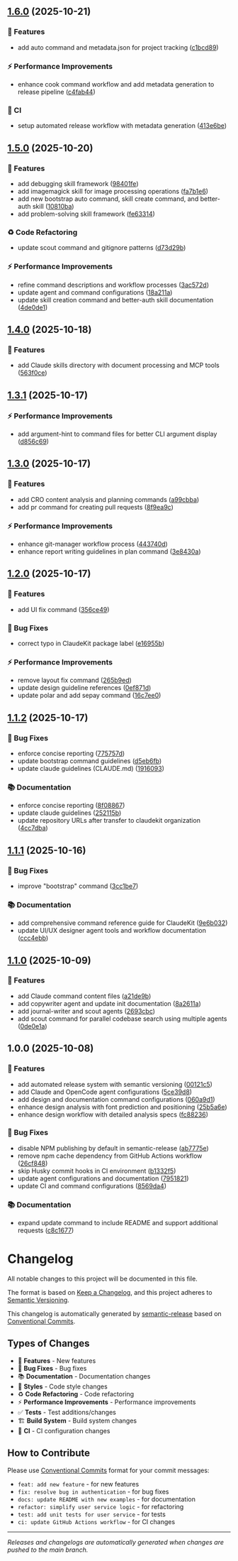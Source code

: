 ## [1.6.0](https://github.com/claudekit/claudekit-engineer/compare/v1.5.0...v1.6.0) (2025-10-21)


### 🚀 Features

* add auto command and metadata.json for project tracking ([c1bcd89](https://github.com/claudekit/claudekit-engineer/commit/c1bcd89c8b6c15ffe41b46772b5bfd6358af74d9))


### ⚡ Performance Improvements

* enhance cook command workflow and add metadata generation to release pipeline ([c4fab44](https://github.com/claudekit/claudekit-engineer/commit/c4fab44bae7b415c88ba36d15c2c3df9ad3cc288))


### 👷 CI

* setup automated release workflow with metadata generation ([413e6be](https://github.com/claudekit/claudekit-engineer/commit/413e6be4a49fd8be76c79fbfeee1e84c39dadbaf))

## [1.5.0](https://github.com/claudekit/claudekit-engineer/compare/v1.4.0...v1.5.0) (2025-10-20)


### 🚀 Features

* add debugging skill framework ([98401fe](https://github.com/claudekit/claudekit-engineer/commit/98401fe637f3b9c7b6b9c10d4a7aff4bcba672de))
* add imagemagick skill for image processing operations ([fa7b1e6](https://github.com/claudekit/claudekit-engineer/commit/fa7b1e6804f2dbf87c7efcf2f4ea63541cb1c68d))
* add new bootstrap auto command, skill create command, and better-auth skill ([10810ba](https://github.com/claudekit/claudekit-engineer/commit/10810bac6aa73b3f43789421ea7e996e1c0c2c15))
* add problem-solving skill framework ([fe63314](https://github.com/claudekit/claudekit-engineer/commit/fe63314c51f27eb164511929c66b07dbb1481271))


### ♻️ Code Refactoring

* update scout command and gitignore patterns ([d73d29b](https://github.com/claudekit/claudekit-engineer/commit/d73d29b7099364fd18c69cb2e25e20444b9ce02b))


### ⚡ Performance Improvements

* refine command descriptions and workflow processes ([3ac572d](https://github.com/claudekit/claudekit-engineer/commit/3ac572d06cf7e9776de17f3d52fe4f7bb207375e))
* update agent and command configurations ([18a211a](https://github.com/claudekit/claudekit-engineer/commit/18a211a950a77cae1a0ec114effff70bdb5ff782))
* update skill creation command and better-auth skill documentation ([4de0de1](https://github.com/claudekit/claudekit-engineer/commit/4de0de1a974a2c633f04b9445edeee43b8da7777))

## [1.4.0](https://github.com/claudekit/claudekit-engineer/compare/v1.3.1...v1.4.0) (2025-10-18)


### 🚀 Features

* add Claude skills directory with document processing and MCP tools ([563f0ce](https://github.com/claudekit/claudekit-engineer/commit/563f0ce90d37918c09039218e83ca80dd5d237ab))

## [1.3.1](https://github.com/claudekit/claudekit-engineer/compare/v1.3.0...v1.3.1) (2025-10-17)


### ⚡ Performance Improvements

* add argument-hint to command files for better CLI argument display ([d856c69](https://github.com/claudekit/claudekit-engineer/commit/d856c69beefa2a594481481947eff7683532db25))

## [1.3.0](https://github.com/claudekit/claudekit-engineer/compare/v1.2.0...v1.3.0) (2025-10-17)


### 🚀 Features

* add CRO content analysis and planning commands ([a99cbba](https://github.com/claudekit/claudekit-engineer/commit/a99cbba75fd4842e9b6e54bab11366eaa1d6f375))
* add pr command for creating pull requests ([8f9ea9c](https://github.com/claudekit/claudekit-engineer/commit/8f9ea9cdac6898cb575daf49ae57a9c0fa959650))


### ⚡ Performance Improvements

* enhance git-manager workflow process ([443740d](https://github.com/claudekit/claudekit-engineer/commit/443740db9a116035ec50cf6113a75ba060d6e4ab))
* enhance report writing guidelines in plan command ([3e8430a](https://github.com/claudekit/claudekit-engineer/commit/3e8430a06bfa0d298fb9c15e07a71a05db530c78))

## [1.2.0](https://github.com/claudekit/claudekit-engineer/compare/v1.1.2...v1.2.0) (2025-10-17)


### 🚀 Features

* add UI fix command ([356ce49](https://github.com/claudekit/claudekit-engineer/commit/356ce49294023aa19418c0cd2550156a35046093))


### 🐛 Bug Fixes

* correct typo in ClaudeKit package label ([e16955b](https://github.com/claudekit/claudekit-engineer/commit/e16955b1c088d0e6e43961ac1a953bc4631a7361))


### ⚡ Performance Improvements

* remove layout fix command ([265b9ed](https://github.com/claudekit/claudekit-engineer/commit/265b9edf28c5ec99b8f3e657ee455723b1da32d2))
* update design guideline references ([0ef871d](https://github.com/claudekit/claudekit-engineer/commit/0ef871d47fca3cf1f5e1a7b446ba9d0f3773ebe6))
* update polar and add sepay command ([16c7ee0](https://github.com/claudekit/claudekit-engineer/commit/16c7ee09d80e225200e7b907c0013e162c1aac53))

## [1.1.2](https://github.com/claudekit/claudekit-engineer/compare/v1.1.1...v1.1.2) (2025-10-17)


### 🐛 Bug Fixes

* enforce concise reporting ([775757d](https://github.com/claudekit/claudekit-engineer/commit/775757d39a263cd301c69fb58469852a2bb20a53))
* update bootstrap command guidelines ([d5eb6fb](https://github.com/claudekit/claudekit-engineer/commit/d5eb6fbd826068c2c16161eada52534af9c422e0))
* update claude guidelines (CLAUDE.md) ([1916093](https://github.com/claudekit/claudekit-engineer/commit/1916093c217b21ff03278aac52e0783e187819c7))


### 📚 Documentation

* enforce concise reporting ([8f08867](https://github.com/claudekit/claudekit-engineer/commit/8f08867f051d7f1d5c75bbdd4eec59699913e6fb))
* update claude guidelines ([252115b](https://github.com/claudekit/claudekit-engineer/commit/252115bca0b704f5c0a47e44a3e04ee541fbd382))
* update repository URLs after transfer to claudekit organization ([4cc7dba](https://github.com/claudekit/claudekit-engineer/commit/4cc7dba5fcb212a3ee36487901319fbd02f96789))

## [1.1.1](https://github.com/mrgoonie/claudekit-engineer/compare/v1.1.0...v1.1.1) (2025-10-16)


### 🐛 Bug Fixes

* improve "bootstrap" command ([3cc1be7](https://github.com/mrgoonie/claudekit-engineer/commit/3cc1be74a404f83626b7ec19f47ee54a610fbe28))


### 📚 Documentation

* add comprehensive command reference guide for ClaudeKit ([9e6b032](https://github.com/mrgoonie/claudekit-engineer/commit/9e6b0324d72a23ca4cff9acd17b7942def89c05e))
* update UI/UX designer agent tools and workflow documentation ([ccc4ebb](https://github.com/mrgoonie/claudekit-engineer/commit/ccc4ebbb51b60adb608a359e2414b336de084a78))

## [1.1.0](https://github.com/mrgoonie/claudekit-engineer/compare/v1.0.0...v1.1.0) (2025-10-09)


### 🚀 Features

* add Claude command content files ([a21de9b](https://github.com/claudekit/claudekit-engineer/commit/a21de9bf5faec2c3cf7b1d6f0775323f9eb7ea86))
* add copywriter agent and update init documentation ([8a2611a](https://github.com/claudekit/claudekit-engineer/commit/8a2611a0deee69ea7a826dc46c58cc0fadde838e))
* add journal-writer and scout agents ([2693cbc](https://github.com/claudekit/claudekit-engineer/commit/2693cbc46c9f74acf2dc28038ef19d6ddc6870e0))
* add scout command for parallel codebase search using multiple agents ([0de0e1a](https://github.com/claudekit/claudekit-engineer/commit/0de0e1a1eecbaa6fd64c88e6aa8ddca24ce3e842))

## 1.0.0 (2025-10-08)


### 🚀 Features

* add automated release system with semantic versioning ([00121c5](https://github.com/claudekit/claudekit-engineer/commit/00121c50a7bf83c3eb49aa123f6092e698c1da71))
* add Claude and OpenCode agent configurations ([5ce39d8](https://github.com/claudekit/claudekit-engineer/commit/5ce39d8de6a5768f7320021d9f9f646b67552ae6))
* add design and documentation command configurations ([060a9d1](https://github.com/claudekit/claudekit-engineer/commit/060a9d1e1e9d2bffa82481b7b214748af0a3b548))
* enhance design analysis with font prediction and positioning ([25b5a6e](https://github.com/claudekit/claudekit-engineer/commit/25b5a6e0541175bc138ddfb16d0cd805ba16ef3c))
* enhance design workflow with detailed analysis specs ([fc88236](https://github.com/claudekit/claudekit-engineer/commit/fc882360ea7852d51afe7af91055c7288b55fe1a))


### 🐛 Bug Fixes

* disable NPM publishing by default in semantic-release ([ab7775e](https://github.com/claudekit/claudekit-engineer/commit/ab7775e295f2c091974fcaae1b432686841bd4a0))
* remove npm cache dependency from GitHub Actions workflow ([26cf848](https://github.com/claudekit/claudekit-engineer/commit/26cf8488c9bb1f7b9becef233daeae1875625923))
* skip Husky commit hooks in CI environment ([b1332f5](https://github.com/claudekit/claudekit-engineer/commit/b1332f50f9d41f6bf27b9a76e35f1e0d240d64d2))
* update agent configurations and documentation ([7951821](https://github.com/claudekit/claudekit-engineer/commit/7951821e8c3a691d4a33728edf40f6964b80ff15))
* update CI and command configurations ([8569da4](https://github.com/claudekit/claudekit-engineer/commit/8569da47d52700a2812199d4a512905ec4710650))


### 📚 Documentation

* expand update command to include README and support additional requests ([c8c1677](https://github.com/claudekit/claudekit-engineer/commit/c8c1677a0cacfc668bb3ebdd7d47cea66ca1fe80))

# Changelog

All notable changes to this project will be documented in this file.

The format is based on [Keep a Changelog](https://keepachangelog.com/en/1.0.0/),
and this project adheres to [Semantic Versioning](https://semver.org/spec/v2.0.0.html).

This changelog is automatically generated by [semantic-release](https://github.com/semantic-release/semantic-release) based on [Conventional Commits](https://conventionalcommits.org/).

## Types of Changes

- 🚀 **Features** - New features
- 🐛 **Bug Fixes** - Bug fixes
- 📚 **Documentation** - Documentation changes
- 💄 **Styles** - Code style changes
- ♻️ **Code Refactoring** - Code refactoring
- ⚡ **Performance Improvements** - Performance improvements
- ✅ **Tests** - Test additions/changes
- 🏗️ **Build System** - Build system changes
- 👷 **CI** - CI configuration changes

## How to Contribute

Please use [Conventional Commits](https://conventionalcommits.org/) format for your commit messages:

- `feat: add new feature` - for new features
- `fix: resolve bug in authentication` - for bug fixes
- `docs: update README with new examples` - for documentation
- `refactor: simplify user service logic` - for refactoring
- `test: add unit tests for user service` - for tests
- `ci: update GitHub Actions workflow` - for CI changes

---

*Releases and changelogs are automatically generated when changes are pushed to the main branch.*
